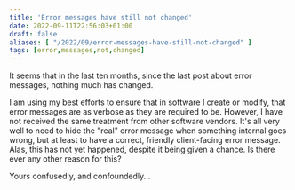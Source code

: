 ```yaml
---
title: 'Error messages have still not changed'
date: 2022-09-11T22:56:03+01:00
draft: false
aliases: [ "/2022/09/error-messages-have-still-not-changed" ]
tags: [error,messages,not,changed]
---
```


It seems that in the last ten months, since the last post about error messages, nothing much has changed.

I am using my best efforts to ensure that in software I create or modify, that error messages are as verbose as they are required to be. However, I have not received the same treatment from other software vendors. It's all very well to need to hide the "real" error message when something internal goes wrong, but at least to have a correct, friendly client-facing error message. Alas, this has not yet happened, despite it being given a chance. Is there ever any other reason for this?

Yours confusedly, and confoundedly...
